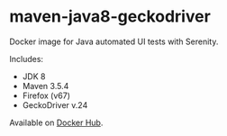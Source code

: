 # maven-java8-geckodriver

Docker image for Java automated UI tests with Serenity.

Includes:

* JDK 8
* Maven 3.5.4
* Firefox (v67)
* GeckoDriver v.24

Available on [Docker Hub](https://hub.docker.com/r/zabolennyi/maven-java8-geckodriver).
